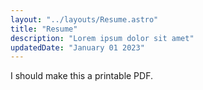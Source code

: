 ```yaml
---
layout: "../layouts/Resume.astro"
title: "Resume"
description: "Lorem ipsum dolor sit amet"
updatedDate: "January 01 2023"
---
```


I should make this a printable PDF.